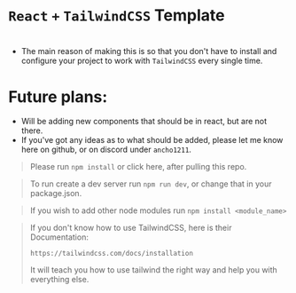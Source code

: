 # `React` `+` `TailwindCSS` Template
#

- The main reason of making this is so that you don't have to install and configure your project
to work with `TailwindCSS` every single time.

# Future plans:
- Will be adding new components that should be in react, but are not there.
- If you've got any ideas as to what should be added, 
please let me know here on github, or on discord under `ancho1211`.


> Please run `npm install` or click here, after pulling this repo.

> To run create a dev server run `npm run dev`, or change that in your package.json.

> If you wish to add other node modules run `npm install <module_name>`

> If you don't know how to use TailwindCSS, here is their Documentation: 
> 
> `https://tailwindcss.com/docs/installation`
> 
>It will teach you how to use tailwind the right way and help you with everything else.